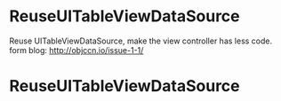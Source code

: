 ReuseUITableViewDataSource
=======

Reuse UITableViewDataSource, make the view controller has less code.
form blog: http://objccn.io/issue-1-1/
# ReuseUITableViewDataSource
